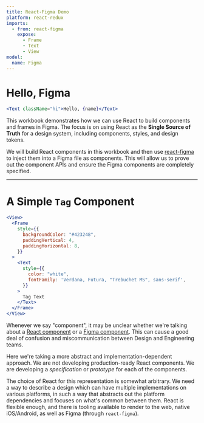 ```yaml
---
title: React-Figma Demo
platform: react-redux
imports:
  - from: react-figma
    expose:
      - Frame
      - Text
      - View
model:
  name: Figma
---
```


# Hello, Figma

```jsx
<Text className="hi">Hello, {name}</Text>
```

This workbook demonstrates how we can use React to build
components and frames in Figma. The focus is on using React
as the **Single Source of Truth** for a design system,
including components, styles, and design tokens.

We will build React components in this workbook and then
use [react-figma](https://github.com/react-figma/react-figma)
to inject them into a Figma file as components.
This will allow us to prove out the component APIs and ensure the
Figma components are completely specified.

---

# A Simple `Tag` Component

```jsx
<View>
  <Frame
    style={{
      backgroundColor: "#423248",
      paddingVertical: 4,
      paddingHorizontal: 8,
    }}
  >
    <Text
      style={{
        color: "white",
        fontFamily: 'Verdana, Futura, "Trebuchet MS", sans-serif',
      }}
    >
      Tag Text
    </Text>
  </Frame>
</View>
```

Whenever we say "component", it may be unclear whether we're talking
about a [React component](https://reactjs.org/docs/react-component.html) or a
[Figma component](https://help.figma.com/hc/en-us/articles/360038662654-Guide-to-components-in-Figma).
This can cause a good deal of confusion and miscommunication between Design and Engineering
teams.

Here we're taking a more abstract and implementation-dependent approach. We are not developing
production-ready React components. We are developing a _specification_ or _prototype_
for each of the components.

The choice of React for this representation is somewhat arbitrary.
We need a way to describe a design which can have multiple implementations on various platforms,
in such a way that abstracts out the platform dependencies and focuses on what's common between them.
React is flexible enough, and there is tooling available to render to the web, native iOS/Android, as well as
Figma (through `react-figma`).
